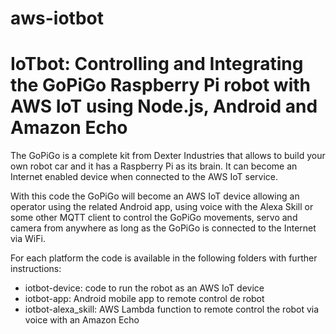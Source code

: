 # aws-iotbot
# IoTbot: Controlling and Integrating the GoPiGo Raspberry Pi robot with AWS IoT using Node.js, Android and Amazon Echo

The GoPiGo is a complete kit from Dexter Industries that allows to build your own robot car and it has a Raspberry Pi as its brain. It can become an Internet enabled device when connected to the AWS IoT service.

With this code the GoPiGo will become an AWS IoT device allowing an operator using the related Android app, using voice with the Alexa Skill or some other MQTT client to control the GoPiGo movements, servo and camera from anywhere as long as the GoPiGo is connected to the Internet via WiFi.

For each platform the code is available in the following folders with further instructions:

* iotbot-device: code to run the robot as an AWS IoT device
* iotbot-app: Android mobile app to remote control de robot
* iotbot-alexa_skill: AWS Lambda function to remote control the robot via voice with an Amazon Echo

